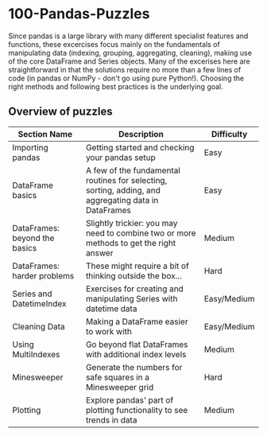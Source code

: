 # 100-Pandas-Puzzles

Since pandas is a large library with many different specialist features and functions, these excercises focus mainly on the fundamentals of manipulating data (indexing, grouping, aggregating, cleaning), making use of the core DataFrame and Series objects. Many of the excerises here are straightforward in that the solutions require no more than a few lines of code (in pandas or NumPy - don't go using pure Python!). Choosing the right methods and following best practices is the underlying goal.

## Overview of puzzles

| Section Name                  | Description                                                                     | Difficulty        |
|-------------------------------|---------------------------------------------------------------------------------|-------------------|
| Importing pandas              | Getting started and checking your pandas setup                                  | Easy              |
| DataFrame basics              | A few of the fundamental routines for selecting, sorting, adding, and aggregating data in DataFrames | Easy              |
| DataFrames: beyond the basics | Slightly trickier: you may need to combine two or more methods to get the right answer | Medium            |
| DataFrames: harder problems   | These might require a bit of thinking outside the box...                        | Hard              |
| Series and DatetimeIndex      | Exercises for creating and manipulating Series with datetime data               | Easy/Medium       |
| Cleaning Data                 | Making a DataFrame easier to work with                                           | Easy/Medium       |
| Using MultiIndexes            | Go beyond flat DataFrames with additional index levels                          | Medium            |
| Minesweeper                   | Generate the numbers for safe squares in a Minesweeper grid                     | Hard              |
| Plotting                      | Explore pandas' part of plotting functionality to see trends in data            | Medium            |
